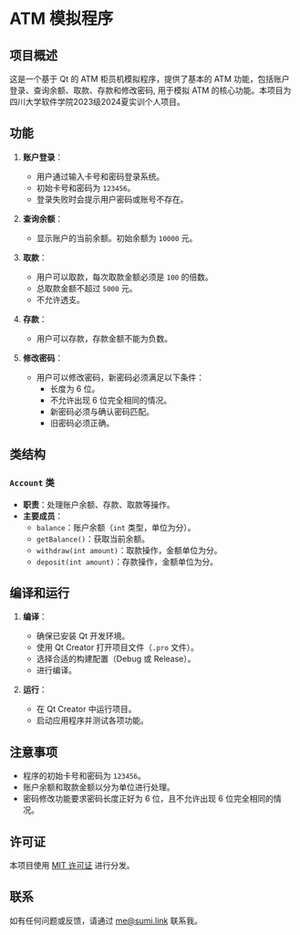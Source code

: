 # ATM 模拟程序

## 项目概述

这是一个基于 Qt 的 ATM 柜员机模拟程序，提供了基本的 ATM 功能，包括账户登录、查询余额、取款、存款和修改密码, 用于模拟 ATM 的核心功能。本项目为四川大学软件学院2023级2024夏实训个人项目。

## 功能

1. **账户登录**：
   - 用户通过输入卡号和密码登录系统。
   - 初始卡号和密码为 `123456`。
   - 登录失败时会提示用户密码或账号不存在。

2. **查询余额**：
   - 显示账户的当前余额。初始余额为 `10000` 元。

3. **取款**：
   - 用户可以取款，每次取款金额必须是 `100` 的倍数。
   - 总取款金额不超过 `5000` 元。
   - 不允许透支。

4. **存款**：
   - 用户可以存款，存款金额不能为负数。

5. **修改密码**：
   - 用户可以修改密码，新密码必须满足以下条件：
     - 长度为 6 位。
     - 不允许出现 6 位完全相同的情况。
     - 新密码必须与确认密码匹配。
     - 旧密码必须正确。

## 类结构

### `Account` 类

- **职责**：处理账户余额、存款、取款等操作。
- **主要成员**：
  - `balance`：账户余额（`int` 类型，单位为分）。
  - `getBalance()`：获取当前余额。
  - `withdraw(int amount)`：取款操作，金额单位为分。
  - `deposit(int amount)`：存款操作，金额单位为分。


## 编译和运行

1. **编译**：
   - 确保已安装 Qt 开发环境。
   - 使用 Qt Creator 打开项目文件（`.pro` 文件）。
   - 选择合适的构建配置（Debug 或 Release）。
   - 进行编译。

2. **运行**：
   - 在 Qt Creator 中运行项目。
   - 启动应用程序并测试各项功能。

## 注意事项

- 程序的初始卡号和密码为 `123456`。
- 账户余额和取款金额以分为单位进行处理。
- 密码修改功能要求密码长度正好为 6 位，且不允许出现 6 位完全相同的情况。

## 许可证

本项目使用 [MIT 许可证](LICENSE) 进行分发。

## 联系

如有任何问题或反馈，请通过 [me@sumi.link](mailto:me@sumi.link) 联系我。